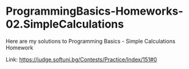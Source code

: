 # ProgrammingBasics-Homeworks-02.SimpleCalculations

Here are my solutions to Programming Basics - Simple Calculations Homework

Link: https://judge.softuni.bg/Contests/Practice/Index/151#0
